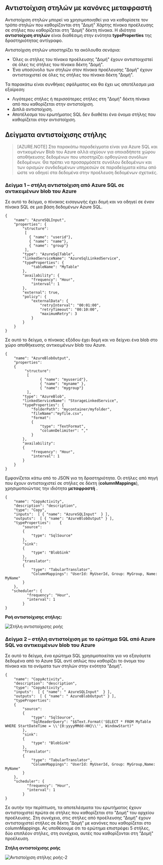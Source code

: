 ## <a name="column-mapping-with-translator-rules"></a>Αντιστοίχιση στηλών με κανόνες μεταφραστή
Αντιστοίχιση στηλών μπορεί να χρησιμοποιηθεί για να καθορίσετε τον τρόπο στηλών που καθορίζονται στη "Δομή" Χάρτης πίνακα προέλευσης σε στήλες που καθορίζεται στη "Δομή" δέκτη πίνακα. Η ιδιότητα **αντιστοίχιση στηλών** είναι διαθέσιμη στην ενότητα **typeProperties** της δραστηριότητας αντίγραφο.

Αντιστοίχιση στηλών υποστηρίζει τα ακόλουθα σενάρια:

- Όλες οι στήλες του πίνακα προέλευσης "Δομή" έχουν αντιστοιχιστεί σε όλες τις στήλες του πίνακα δέκτη "Δομή".
- Ένα υποσύνολο των στηλών στον πίνακα προέλευσης "Δομή" έχουν αντιστοιχιστεί σε όλες τις στήλες του πίνακα δέκτη "Δομή".

Τα παρακάτω είναι συνθήκες σφάλματος και θα έχει ως αποτέλεσμα μια εξαίρεση:

- Λιγότερες στήλες ή περισσότερες στήλες στη "Δομή" δέκτη πίνακα από που καθορίζεται στην αντιστοίχιση.
- Διπλά αντιστοίχιση.
- Αποτέλεσμα του ερωτήματος SQL δεν διαθέτει ένα όνομα στήλης που καθορίζεται στην αντιστοίχιση.

## <a name="column-mapping-samples"></a>Δείγματα αντιστοίχισης στήλης
> [AZURE.NOTE] Στα παρακάτω παραδείγματα είναι για Azure SQL και αντικειμένων Blob του Azure αλλά ισχύουν για οποιαδήποτε χώρου αποθήκευσης δεδομένων που υποστηρίζει ορθογώνια συνόλων δεδομένων. Θα πρέπει να προσαρμόσετε συνόλου δεδομένων και των ορισμών συνδεδεμένων υπηρεσιών σε παραδείγματα κάτω από ώστε να οδηγεί στα δεδομένα στην προέλευση δεδομένων σχετικές. 

### <a name="sample-1--column-mapping-from-azure-sql-to-azure-blob"></a>Δείγμα 1 – στήλη αντιστοίχιση από Azure SQL σε αντικειμένων blob του Azure
Σε αυτό το δείγμα, ο πίνακας εισαγωγής έχει δομή και να οδηγεί σε έναν πίνακα SQL σε μια βάση δεδομένων Azure SQL.

    {
        "name": "AzureSQLInput",
        "properties": {
            "structure": 
             [
               { "name": "userid"},
               { "name": "name"},
               { "name": "group"}
             ],
            "type": "AzureSqlTable",
            "linkedServiceName": "AzureSqlLinkedService",
            "typeProperties": {
                "tableName": "MyTable"
            },
            "availability": {
                "frequency": "Hour",
                "interval": 1
            },
            "external": true,
            "policy": {
                "externalData": {
                    "retryInterval": "00:01:00",
                    "retryTimeout": "00:10:00",
                    "maximumRetry": 3
                }
            }
        }
    }

Σε αυτό το δείγμα, ο πίνακας εξόδου έχει δομή και να δείχνει ένα blob στο χώρο αποθήκευσης αντικειμένων blob του Azure.

    {
        "name": "AzureBlobOutput",
        "properties":
        {
             "structure": 
              [
                    { "name": "myuserid"},
                    { "name": "myname" },
                    { "name": "mygroup"}
              ],
            "type": "AzureBlob",
            "linkedServiceName": "StorageLinkedService",
            "typeProperties": {
                "folderPath": "mycontainer/myfolder",
                "fileName":"myfile.csv",
                "format":
                {
                    "type": "TextFormat",
                    "columnDelimiter": ","
                }
            },
            "availability":
            {
                "frequency": "Hour",
                "interval": 1
            }
        }
    }

Εμφανίζεται κάτω από το JSON για τη δραστηριότητα. Οι στήλες από πηγή που έχουν αντιστοιχιστεί σε στήλες σε δέκτη (**columnMappings**), χρησιμοποιώντας την ιδιότητα **μεταφραστή** .

    {
        "name": "CopyActivity",
        "description": "description", 
        "type": "Copy",
        "inputs":  [ { "name": "AzureSQLInput"  } ],
        "outputs":  [ { "name": "AzureBlobOutput" } ],
        "typeProperties":    {
            "source":
            {
                "type": "SqlSource"
            },
            "sink":
            {
                "type": "BlobSink"
            },
            "translator": 
            {
                "type": "TabularTranslator",
                "ColumnMappings": "UserId: MyUserId, Group: MyGroup, Name: MyName"
            }
        },
       "scheduler": {
              "frequency": "Hour",
              "interval": 1
            }
    }

**Ροή αντιστοίχισης στήλης:**

![Στήλη αντιστοίχισης ροής](./media/data-factory-data-stores-with-rectangular-tables/column-mapping-flow.png)

### <a name="sample-2--column-mapping-with-sql-query-from-azure-sql-to-azure-blob"></a>Δείγμα 2 – στήλη αντιστοίχιση με το ερώτημα SQL από Azure SQL να αντικειμένων blob του Azure
Σε αυτό το δείγμα, ένα ερώτημα SQL χρησιμοποιείται για να εξαγάγετε δεδομένα από το Azure SQL αντί απλώς που καθορίζει το όνομα του πίνακα και τα ονόματα των στηλών στην ενότητα "Δομή". 

    {
        "name": "CopyActivity",
        "description": "description", 
        "type": "CopyActivity",
        "inputs":  [ { "name": " AzureSQLInput"  } ],
        "outputs":  [ { "name": " AzureBlobOutput" } ],
        "typeProperties":
        {
            "source":
            {
                "type": "SqlSource",
                "SqlReaderQuery": "$$Text.Format('SELECT * FROM MyTable WHERE StartDateTime = \\'{0:yyyyMMdd-HH}\\'', WindowStart)"
            },
            "sink":
            {
                "type": "BlobSink"
            },
            "Translator": 
            {
                "type": "TabularTranslator",
                "ColumnMappings": "UserId: MyUserId, Group: MyGroup,Name: MyName"
            }
        },
        "scheduler": {
              "frequency": "Hour",
              "interval": 1
            }
    }

Σε αυτήν την περίπτωση, τα αποτελέσματα του ερωτήματος έχουν αντιστοιχιστεί πρώτα σε στήλες που καθορίζεται στο "Δομή" του αρχείου προέλευσης. Στη συνέχεια, στις στήλες από προέλευσης "Δομή" έχουν αντιστοιχιστεί στήλες σε δέκτη "Δομή" με κανόνες που καθορίζεται στο columnMappings.  Ας υποθέσουμε ότι το ερώτημα επιστρέφει 5 στήλες, δύο επιπλέον στήλες, στη συνέχεια, αυτές που καθορίζονται στη "Δομή" προέλευση.

**Στήλη αντιστοίχισης ροής**

![Αντιστοίχιση στήλης ροής-2](./media/data-factory-data-stores-with-rectangular-tables/column-mapping-flow-2.png)







